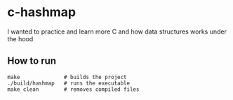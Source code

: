 # c-hashmap

I wanted to practice and learn more C and how data structures works under the hood

## How to run

```
make              # builds the project
./build/hashmap   # runs the executable
make clean        # removes compiled files
```
